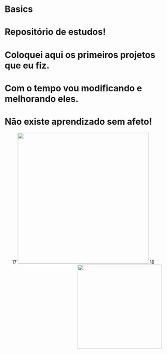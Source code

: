 # Basics
# Repositório de estudos!

# Coloquei aqui os primeiros projetos que eu fiz.
# Com o tempo vou modificando e melhorando eles.


# Não existe aprendizado sem afeto!


<div align="center"> 17 <img width="420" src="https://github-readme-stats.vercel.app/api?username=buuelseif&show_icons=true&theme=blueberry&count_private=true"> 18 <img width="270" align="right" src="https://github-readme-stats.vercel.app/api/top-langs/?username=buuelseif&theme=blueberry">
